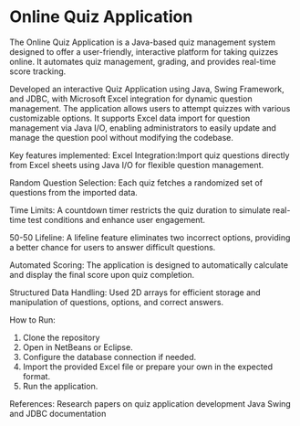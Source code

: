 # Online Quiz Application

The Online Quiz Application is a Java-based quiz management system designed to offer a user-friendly, interactive platform for taking quizzes online. It automates quiz management, grading, and provides real-time score tracking.

Developed an interactive Quiz Application using Java, Swing Framework, and JDBC, with Microsoft Excel integration for dynamic question management.
The application allows users to attempt quizzes with various customizable options. It supports Excel data import for question management via Java I/O, enabling administrators to easily update and manage the question pool without modifying the codebase.

Key features implemented:
Excel Integration:Import quiz questions directly from Excel sheets using Java I/O for flexible question management.

Random Question Selection: Each quiz fetches a randomized set of questions from the imported data.

Time Limits: A countdown timer restricts the quiz duration to simulate real-time test conditions and enhance user engagement.

50-50 Lifeline: A lifeline feature eliminates two incorrect options, providing a better chance for users to answer difficult questions.

Automated Scoring: The application is designed to automatically calculate and display the final score upon quiz completion.

Structured Data Handling: Used 2D arrays for efficient storage and manipulation of questions, options, and correct answers.

How to Run:
1. Clone the repository
2. Open in NetBeans or Eclipse.
3. Configure the database connection if needed.
4. Import the provided Excel file or prepare your own in the expected format.
5. Run the application.

References:
Research papers on quiz application development
Java Swing and JDBC documentation

